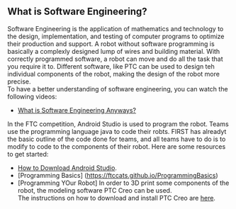 ## What is Software Engineering?
Software Engineering is the application of mathematics and technology to the design, implementation, and testing of computer programs to optimize their production and support. A robot without software programming is basically a complexly designed lump of wires and building material. With correctly programmed software, a robot can move and do all the task that you require it to. Different software, like PTC can be used to design teh individual components of the robot, making the design of the robot more precise.  
To have a better understanding of software engineering, you can watch the following videos:  
* [What is Software Engineering Anyways?](https://www.youtube.com/watch?v=7UeP23_fQ4o) 
  
In the FTC competition, Android Studio is used to program the robot. Teams use the programming language java to code their robts. FIRST has alreadyt the basic outline of the code done for teams, and all teams have to do is to modify to code to the components of their robot. Here are some resources to get started:  
* [How to Download Android Studio](https://ftccats.github.io/Android%20Studio%20and%20Software%20prt.%201%20and%20Source%20control).  
* [Programming Basics] (https://ftccats.github.io/ProgrammingBasics)
* [Programming YOur Robot]
In order to 3D print some components of the robot, the modeling software PTC Creo can be used.  
The instructions on how to download and install PTC Creo are [here](https://ftccats.github.io/CADWithPTC).
